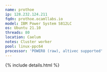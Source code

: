 ```yaml
---
name: prothoe
ip: 128.232.124.211
fqdn: prothoe.ocamllabs.io
model: IBM Power System S812LC
os: Ubuntu 21.10
threads: 80
location: Caelum
notes: Cluster worker
pool: linux-ppc64
processor: 'POWER8 (raw), altivec supported'
---
```

{% include details.html %} 

